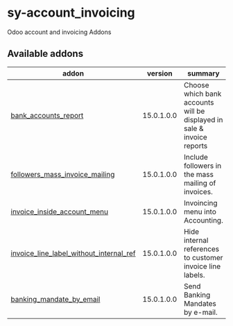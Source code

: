 # sy-account_invoicing
Odoo account and invoicing Addons

[//]: # (addons)

Available addons
----------------
addon | version | summary
--- | --- | ---
[bank_accounts_report](bank_accounts_report/) | 15.0.1.0.0 | Choose which bank accounts will be displayed in sale & invoice reports
[followers_mass_invoice_mailing](followers_mass_invoice_mailing/) | 15.0.1.0.0 | Include followers in the mass mailing of invoices.
[invoice_inside_account_menu](invoice_inside_account_menu/) | 15.0.1.0.0 | Invoincing menu into Accounting.
[invoice_line_label_without_internal_ref](invoice_line_label_without_internal_ref/) | 15.0.1.0.0 | Hide internal references to customer invoice line labels.
[banking_mandate_by_email](banking_mandate_by_email/) | 15.0.1.0.0 | Send Banking Mandates by e-mail.

[//]: # (end addons)
